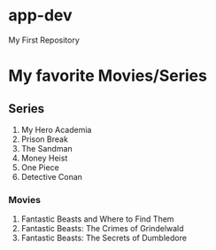 # app-dev
My First Repository
# My favorite Movies/Series

## **Series**
1. My Hero Academia 
2. Prison Break
3. The Sandman
4. Money Heist
5. One Piece
6. Detective Conan

### **Movies**
1. Fantastic Beasts and Where to Find Them
2. Fantastic Beasts: The Crimes of Grindelwald
3. Fantastic Beasts: The Secrets of Dumbledore
